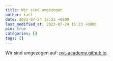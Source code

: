 ```yaml
---
title: Wir sind umgezogen
author: karl
date: 2023-07-24 15:23 +0800
last_modified_at: 2023-07-24 15:23 +0800
pin: true
categories: []
tags: []
---
```


Wir sind umgezogen auf: [pyt-academy.github.io](pyt-academy.github.io).
